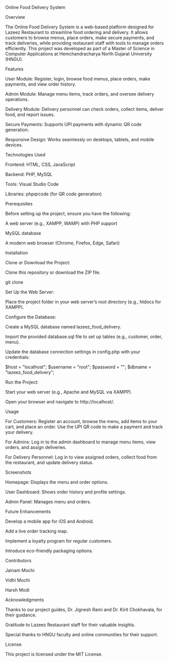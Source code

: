 Online Food Delivery System

Overview

The Online Food Delivery System is a web-based platform designed for Lazeez Restaurant to streamline food ordering and delivery. It allows customers to browse menus, place orders, make secure payments, and track deliveries, while providing restaurant staff with tools to manage orders efficiently. This project was developed as part of a Master of Science in Computer Applications at Hemchandracharya North Gujarat University (HNGU).

Features





User Module: Register, login, browse food menus, place orders, make payments, and view order history.



Admin Module: Manage menu items, track orders, and oversee delivery operations.



Delivery Module: Delivery personnel can check orders, collect items, deliver food, and report issues.



Secure Payments: Supports UPI payments with dynamic QR code generation.



Responsive Design: Works seamlessly on desktops, tablets, and mobile devices.

Technologies Used





Frontend: HTML, CSS, JavaScript



Backend: PHP, MySQL



Tools: Visual Studio Code



Libraries: phpqrcode (for QR code generation)

Prerequisites

Before setting up the project, ensure you have the following:





A web server (e.g., XAMPP, WAMP) with PHP support



MySQL database



A modern web browser (Chrome, Firefox, Edge, Safari)

Installation





Clone or Download the Project:





Clone this repository or download the ZIP file.

git clone <repository-url>



Set Up the Web Server:





Place the project folder in your web server’s root directory (e.g., htdocs for XAMPP).



Configure the Database:





Create a MySQL database named lazeez_food_delivery.



Import the provided database.sql file to set up tables (e.g., customer, order, menu).



Update the database connection settings in config.php with your credentials:

$host = "localhost";
$username = "root";
$password = "";
$dbname = "lazeez_food_delivery";



Run the Project:





Start your web server (e.g., Apache and MySQL via XAMPP).



Open your browser and navigate to http://localhost/<project-folder-name>.

Usage





For Customers: Register an account, browse the menu, add items to your cart, and place an order. Use the UPI QR code to make a payment and track your delivery.



For Admins: Log in to the admin dashboard to manage menu items, view orders, and assign deliveries.



For Delivery Personnel: Log in to view assigned orders, collect food from the restaurant, and update delivery status.

Screenshots





Homepage: Displays the menu and order options.



User Dashboard: Shows order history and profile settings.



Admin Panel: Manages menu and orders.

Future Enhancements





Develop a mobile app for iOS and Android.



Add a live order tracking map.



Implement a loyalty program for regular customers.



Introduce eco-friendly packaging options.

Contributors





Jainam Mochi



Vidhi Mochi



Harsh Modi

Acknowledgments





Thanks to our project guides, Dr. Jignesh Rami and Dr. Kirit Chokhavala, for their guidance.



Gratitude to Lazeez Restaurant staff for their valuable insights.



Special thanks to HNGU faculty and online communities for their support.

License

This project is licensed under the MIT License.
